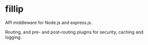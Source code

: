 fillip
======

API middleware for Node.js and express.js.

Routing, and pre- and post-routing plugins for security, caching and logging.
